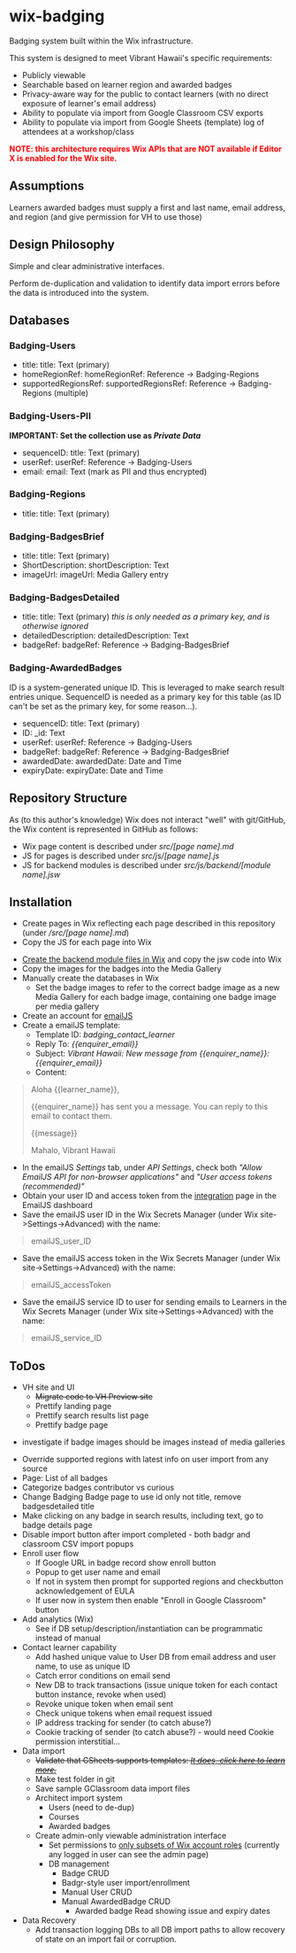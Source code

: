 # wix-badging
Badging system built within the Wix infrastructure.

This system is designed to meet Vibrant Hawaii's specific requirements:
* Publicly viewable
* Searchable based on learner region and awarded badges
* Privacy-aware way for the public to contact learners (with no direct exposure of learner's email address)
* Ability to populate via import from Google Classroom CSV exports
* Ability to populate via import from Google Sheets (template) log of attendees at a workshop/class

<strong style="color: red;">NOTE: this architecture requires Wix APIs that are NOT available if Editor X is enabled for the Wix site.</strong>

## Assumptions
Learners awarded badges must supply a first and last name, email address, and region (and give permission for VH to use those)

## Design Philosophy
Simple and clear administrative interfaces.

Perform de-duplication and validation to identify data import errors before the data is introduced into the system.

## Databases
### Badging-Users
* title: title: Text (primary)
* homeRegionRef: homeRegionRef: Reference -> Badging-Regions
* supportedRegionsRef: supportedRegionsRef: Reference -> Badging-Regions (multiple)

### Badging-Users-PII
**IMPORTANT: Set the collection use as _Private Data_**
* sequenceID: title: Text (primary)
* userRef: userRef: Reference -> Badging-Users
* email: email: Text (mark as PII and thus encrypted)

### Badging-Regions
* title: title: Text (primary)

### Badging-BadgesBrief
* title: title: Text (primary)
* ShortDescription: shortDescription: Text
* imageUrl: imageUrl: Media Gallery entry

### Badging-BadgesDetailed
* title: title: Text (primary) _this is only needed as a primary key, and is otherwise ignored_
* detailedDescription: detailedDescription: Text
* badgeRef: badgeRef: Reference -> Badging-BadgesBrief

### Badging-AwardedBadges
ID is a system-generated unique ID. This is leveraged to make search result entries unique. SequenceID is needed as a primary key for this table (as ID can't be set as the primary key, for some reason...).
* sequenceID: title: Text (primary)
* ID: _id: Text
* userRef: userRef: Reference -> Badging-Users
* badgeRef: badgeRef: Reference -> Badging-BadgesBrief
* awardedDate: awardedDate: Date and Time
* expiryDate: expiryDate: Date and Time

## Repository Structure
As (to this author's knowledge) Wix does not interact "well" with git/GitHub, the Wix content is represented in GitHub as follows:
* Wix page content is described under *src/[page name].md*
* JS for pages is described under *src/js/[page name].js*
* JS for backend modules is described under *src/js/backend/[module name].jsw*

## Installation
+ Create pages in Wix reflecting each page described in this repository (under */src/[page name].md*)
+ Copy the JS for each page into Wix
* [Create the backend module files in Wix](https://www.wix.com/velo/forum/coding-with-velo/creating-backend-modules-and-learn-how-to-use-them) and copy the jsw code into Wix
* Copy the images for the badges into the Media Gallery
* Manually create the databases in Wix
  * Set the badge images to refer to the correct badge image as a new Media Gallery for each badge image, containing one badge image per media gallery
* Create an account for [emailJS](https://www.emailjs.com/)
* Create a emailJS template:
    * Template ID: _badging_contact_learner_
    * Reply To: _{{enquirer_email}}_
    * Subject: _Vibrant Hawaii: New message from {{enquirer_name}}: {{enquirer_email}}_
    * Content:
> Aloha {{learner_name}},
>
>{{enquirer_name}} has sent you a message. You can reply to this email to contact them.
>
> {{message}}
>
> Mahalo, Vibrant Hawaii

* In the emailJS _Settings_ tab, under _API Settings_, check both _"Allow EmailJS API for non-browser applications"_ and _"User access tokens (recommended)"_
* Obtain your user ID and access token from the [integration](https://dashboard.emailjs.com/admin/integration) page in the EmailJS dashboard
* Save the emailJS user ID in the Wix Secrets Manager (under Wix site->Settings->Advanced) with the name:
> emailJS_user_ID

* Save the emailJS access token in the Wix Secrets Manager (under Wix site->Settings->Advanced) with the name:
>  emailJS_accessToken

* Save the emailJS service ID to user for sending emails to Learners in the Wix Secrets Manager (under Wix site->Settings->Advanced) with the name:
> emailJS_service_ID

## ToDos
+ VH site and UI
  + <del>Migrate code to VH Preview site
  + Prettify landing page
  + Prettify search results list page
  + Prettify badge page
* investigate if badge images should be images instead of media galleries
+ Override supported regions with latest info on user import from any source
+ Page: List of all badges
+ Categorize badges contributor vs curious
+ Change Badging Badge page to use id only not title, remove badgesdetailed title
+ Make clicking on any badge in search results, including text, go to badge details page
+ Disable import button after import completed - both badgr and classroom CSV import popups
+ Enroll user flow
    + If Google URL in badge record show enroll button
    + Popup to get user name and email
    + If not in system then prompt for supported regions and checkbutton acknowledgement of EULA
    + If user now in system then enable "Enroll in Google Classroom" button
+ Add analytics (Wix)
  * See if DB setup/description/instantiation can be programmatic instead of manual
+ Contact learner capability
    + Add hashed unique value to User DB from email address and user name, to use as unique ID
    + Catch error conditions on email send
    + New DB to track transactions (issue unique token for each contact button instance, revoke when used)
    + Revoke unique token when email sent
    + Check unique tokens when email request issued
    + IP address tracking for sender (to catch abuse?)
    + Cookie tracking of sender (to catch abuse?) - would need Cookie permission interstitial...
+ Data import
    + <del>Validate that GSheets supports templates: [*It does, click here to learn  more.*](https://support.google.com/docs/answer/148833?co=GENIE.Platform%3DDesktop&hl=en#zippy=%2Csubmit-a-template)
    + Make test folder in git
    + Save sample GClassroom data import files
    + Architect import system
        + Users (need to de-dup)
        + Courses
        + Awarded badges
    + Create admin-only viewable administration interface
        + Set permissions to [only subsets of Wix account roles](https://support.wix.com/en/article/limiting-pages-on-your-site-to-specific-member-roles) (currently any logged in user can see the admin page)
        + DB management
          + Badge CRUD
          + Badgr-style user import/enrollment 
          + Manual User CRUD           
          + Manual AwardedBadge CRUD           
            + Awarded badge Read showing issue and expiry dates
+ Data Recovery
   + Add transaction logging DBs to all DB import paths to allow recovery of state on an import fail or corruption. 
  